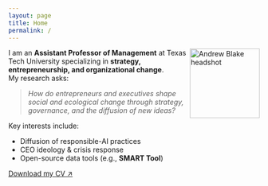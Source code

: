 ```yaml
---
layout: page
title: Home
permalink: /
---
```


<img src="/assets/img/profile.jpg" alt="Andrew Blake headshot" width="140" align="right" />

I am an **Assistant Professor of Management** at Texas Tech University specializing in **strategy, entrepreneurship, and organizational change**.  
My research asks:

> *How do entrepreneurs and executives shape social and ecological change through strategy, governance, and the diffusion of new ideas?*

Key interests include:

- Diffusion of responsible-AI practices  
- CEO ideology & crisis response  
- Open-source data tools (e.g., **SMART Tool**)  

[Download my CV ↗](/cv/)
